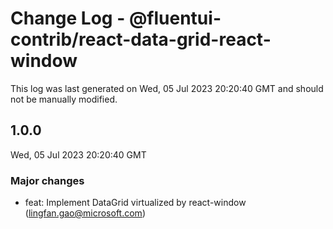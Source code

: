 # Change Log - @fluentui-contrib/react-data-grid-react-window

This log was last generated on Wed, 05 Jul 2023 20:20:40 GMT and should not be manually modified.

<!-- Start content -->

## 1.0.0

Wed, 05 Jul 2023 20:20:40 GMT

### Major changes

- feat: Implement DataGrid virtualized by react-window (lingfan.gao@microsoft.com)
